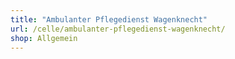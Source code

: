 ```yaml
---
title: "Ambulanter Pflegedienst Wagenknecht"
url: /celle/ambulanter-pflegedienst-wagenknecht/
shop: Allgemein
---
```

